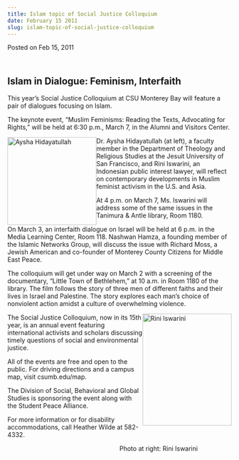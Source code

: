 ```yaml
---
title: Islam topic of Social Justice Colloquium
date: February 15 2011
slug: islam-topic-of-social-justice-colloquium
---
```


 



<span class="date">Posted on Feb 15, 2011    </span>
<h2><br>
Islam in Dialogue: Feminism, Interfaith</br></h2>
<p>This year&#x2019;s Social Justice Colloquium at CSU Monterey Bay will
feature a pair of dialogues focusing on Islam.</p>
<p>The keynote event, &#x201C;Muslim Feminisms: Reading the Texts,
Advocating for Rights,&#x201D; will be held at 6:30 p.m., March 7, in the
Alumni and Visitors Center.</p>
<p><img alt="Aysha Hidayatullah" src="https://news.csumb.edu/sites/default/files/65/attachments/news/images/aysha.jpg" style="float:left; width:200px; height:197px">Dr. Aysha
Hidayatullah (at left), a faculty member in the Department of
Theology and Religious Studies at the Jesuit University of San
Francisco, and Rini Iswarini, an Indonesian public interest lawyer,
will reflect on contemporary developments in Muslim feminist
activism in the U.S. and Asia.</img></p>
<p>At 4 p.m. on March 7, Ms. Iswarini will address some of the same
issues in the Tanimura &amp; Antle library, Room 1180.</p>
<p>On March 3, an interfaith dialogue on Israel will be held at 6
p.m. in the Media Learning Center, Room 118. Nashwan Hamza, a
founding member of the Islamic Networks Group, will discuss the
issue with Richard Moss, a Jewish American and co-founder of
Monterey County Citizens for Middle East Peace.</p>
<p>The colloquium will get under way on March 2 with a screening of
the documentary, &#x201C;Little Town of Bethlehem,&#x201D; at 10 a.m. in Room
1180 of the library. The film follows the story of three men of
different faiths and their lives in Israel and Palestine. The story
explores each man&#x2019;s choice of nonviolent action amidst a culture of
overwhelming violence.</p>
<p><img alt="Rini Iswarini" src="https://news.csumb.edu/sites/default/files/65/attachments/news/images/rini_pic.jpg" style="float:right; width:200px; height:251px">The Social Justice
Colloquium, now in its 15th year, is an annual event featuring
international activists and scholars discussing timely questions of
social and environmental justice.</img></p>
<p>All of the events are free and open to the public. For driving
directions and a campus map, visit csumb.edu/map.</p>
<p>The Division of Social, Behavioral and Global Studies is
sponsoring the event along with the Student Peace Alliance.</p>
<p>For more information or for disability accommodations, call
Heather Wilde at 582-4332.</p>
<p>
&#xA0;&#xA0;&#xA0;&#xA0;&#xA0;&#xA0;&#xA0;&#xA0;&#xA0;&#xA0;&#xA0;&#xA0;&#xA0;&#xA0;&#xA0;&#xA0;&#xA0;&#xA0;&#xA0;&#xA0;&#xA0;&#xA0;&#xA0;&#xA0;&#xA0;&#xA0;&#xA0;&#xA0;&#xA0;&#xA0;&#xA0;&#xA0;&#xA0;&#xA0;&#xA0;&#xA0;&#xA0;&#xA0;&#xA0;&#xA0;&#xA0;&#xA0;&#xA0;&#xA0;&#xA0;&#xA0;&#xA0;&#xA0;&#xA0;&#xA0;&#xA0;&#xA0;&#xA0;&#xA0;&#xA0;&#xA0;&#xA0;&#xA0;&#xA0;&#xA0;&#xA0;&#xA0;&#xA0;
Photo at right: Rini Iswarini<br>
&#xA0;</br></p>

```
